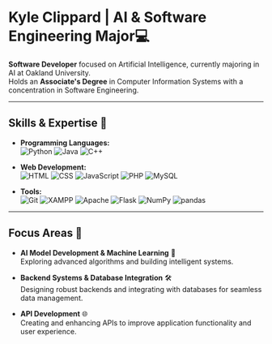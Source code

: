 # Kyle Clippard | AI & Software Engineering Major💻

**Software Developer** focused on Artificial Intelligence, currently majoring in AI at Oakland University.  
Holds an **Associate's Degree** in Computer Information Systems with a concentration in Software Engineering.

---

## Skills & Expertise 🔧

- **Programming Languages:**  
  ![Python](https://img.shields.io/badge/-Python-3776AB?style=flat-square&logo=python&logoColor=white) 
  ![Java](https://img.shields.io/badge/-Java-007396?style=flat-square&logo=java&logoColor=white) 
  ![C++](https://img.shields.io/badge/-C++-00599C?style=flat-square&logo=c%2B%2B&logoColor=white)

- **Web Development:**  
  ![HTML](https://img.shields.io/badge/-HTML5-E34F26?style=flat-square&logo=html5&logoColor=white) 
  ![CSS](https://img.shields.io/badge/-CSS3-1572B6?style=flat-square&logo=css3&logoColor=white) 
  ![JavaScript](https://img.shields.io/badge/-JavaScript-F7DF1E?style=flat-square&logo=javascript&logoColor=black) 
  ![PHP](https://img.shields.io/badge/-PHP-777BB4?style=flat-square&logo=php&logoColor=white) 
  ![MySQL](https://img.shields.io/badge/-MySQL-4479A1?style=flat-square&logo=mysql&logoColor=white)

- **Tools:**  
  ![Git](https://img.shields.io/badge/-Git-F05032?style=flat-square&logo=git&logoColor=white) 
  ![XAMPP](https://img.shields.io/badge/-XAMPP-FB7A24?style=flat-square&logo=xampp&logoColor=white) 
  ![Apache](https://img.shields.io/badge/-Apache-D22128?style=flat-square&logo=apache&logoColor=white) 
  ![Flask](https://img.shields.io/badge/-Flask-000000?style=flat-square&logo=flask&logoColor=white) 
  ![NumPy](https://img.shields.io/badge/-NumPy-013B57?style=flat-square&logo=numpy&logoColor=white) 
  ![pandas](https://img.shields.io/badge/-pandas-150458?style=flat-square&logo=pandas&logoColor=white)

---

## Focus Areas 🎯

- **AI Model Development & Machine Learning** 🤖  
  Exploring advanced algorithms and building intelligent systems.

- **Backend Systems & Database Integration** 🛠️  
  Designing robust backends and integrating with databases for seamless data management.

- **API Development** 🌐  
  Creating and enhancing APIs to improve application functionality and user experience.

